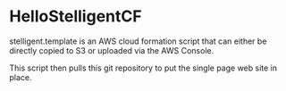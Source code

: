 # HelloStelligentCF

stelligent.template is an AWS cloud formation script that can either be directly copied to S3 or uploaded via the AWS Console.

This script then pulls this git repository to put the single page web site in place.
